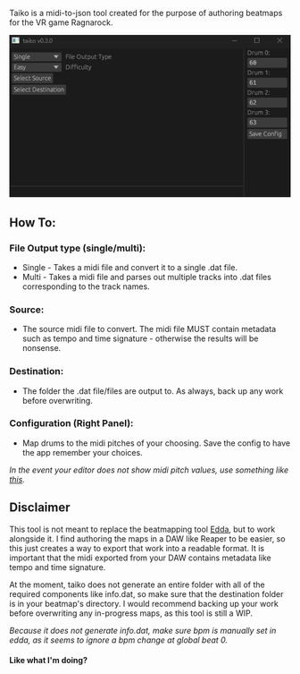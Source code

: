 Taiko is a midi-to-json tool created for the purpose of authoring beatmaps for the VR game Ragnarock.

![Screenshot](https://github.com/jjcosmos/taiko/blob/main/Screenshot.png)

## How To:

### File Output type (single/multi):
- Single - Takes a midi file and convert it to a single .dat file.
- Multi - Takes a midi file and parses out multiple tracks into .dat files corresponding to the track names.

### Source:
- The source midi file to convert. The midi file MUST contain metadata such as tempo and time signature - otherwise the results will be nonsense.

### Destination:
- The folder the .dat file/files are output to. As always, back up any work before overwriting.

### Configuration (Right Panel):
- Map drums to the midi pitches of your choosing. Save the config to have the app remember your choices.

*In the event your editor does not show midi pitch values, use something like [this](https://www.inspiredacoustics.com/en/MIDI_note_numbers_and_center_frequencies).*

## Disclaimer

This tool is not meant to replace the beatmapping tool [Edda](https://github.com/PKBeam/Edda), but to work alongside it. I find authoring the maps in a DAW like Reaper to be easier, so this just creates a way to export that work into a readable format. It is important that the midi exported from your DAW contains metadata like tempo and time signature. 

At the moment, taiko does not generate an entire folder with all of the required components like info.dat, so make sure that the destination folder is in your beatmap's directory. I would recommend backing up your work before overwriting any in-progress maps, as this tool is still a WIP. 

*Because it does not generate info.dat, make sure bpm is manually set in edda, as it seems to ignore a bpm change at global beat 0.*

#### Like what I'm doing?
<script type='text/javascript' src='https://storage.ko-fi.com/cdn/widget/Widget_2.js'></script><script type='text/javascript'>kofiwidget2.init('Support Me on Ko-fi', '#29abe0', 'E1E2IS6TG');kofiwidget2.draw();</script> 
